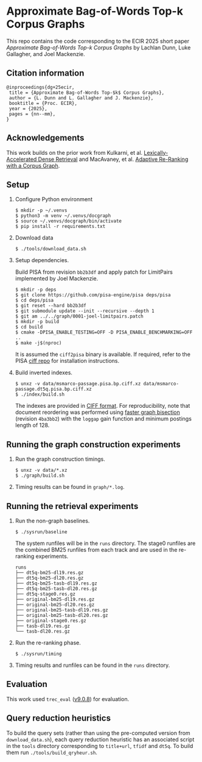# Approximate Bag-of-Words Top-k Corpus Graphs

This repo contains the code corresponding to the ECIR 2025 short paper *Approximate Bag-of-Words
Top-k Corpus Graphs* by Lachlan Dunn, Luke Gallagher, and Joel Mackenzie.

## Citation information

```
@inproceedings{dg+25ecir,
 title = {Approximate Bag-of-Words Top-$k$ Corpus Graphs},
 author = {L. Dunn and L. Gallagher and J. Mackenzie},
 booktitle = {Proc. ECIR},
 year = {2025},
 pages = {nn--mm},
}
```

## Acknowledgements

This work builds on the prior work from Kulkarni, et al.  [Lexically-Accelerated Dense Retrieval][ladr]
and MacAvaney, et al.  [Adaptive Re-Ranking with a Corpus Graph][gar].

[ladr]: https://doi.org/10.1145/3539618.3591715
[gar]: https://doi.org/10.1145/3511808.3557231

## Setup

1. Configure Python environment

    ```
    $ mkdir -p ~/.venvs
    $ python3 -m venv ~/.venvs/docgraph
    $ source ~/.venvs/docgraph/bin/activate
    $ pip install -r requirements.txt
    ```

2. Download data

    ```
    $ ./tools/download_data.sh
    ```

3. Setup dependencies.

    Build PISA from revision `bb2b3df` and apply patch for LimitPairs implemented by Joel Mackenzie.

    ```
    $ mkdir -p deps
    $ git clone https://github.com/pisa-engine/pisa deps/pisa
    $ cd deps/pisa
    $ git reset --hard bb2b3df
    $ git submodule update --init --recursive --depth 1
    $ git am ../../graph/0001-joel-limitpairs.patch
    $ mkdir -p build
    $ cd build
    $ cmake -DPISA_ENABLE_TESTING=OFF -D PISA_ENABLE_BENCHMARKING=OFF ..
    $ make -j$(nproc)
    ```

    It is assumed the `ciff2pisa` binary is available. If required, refer to the PISA
    [ciff repo][pisaciff] for installation instructions.

4. Build inverted indexes.

    ```
    $ unxz -v data/msmarco-passage.pisa.bp.ciff.xz data/msmarco-passage.dt5q.pisa.bp.ciff.xz
    $ ./index/build.sh
    ```

    The indexes are provided in [CIFF format][ciff]. For reproducibility, note that document
    reordering was performed using [faster graph bisection][rgb] (revision `4ba3bb2`) with the `loggap`
    gain function and minimum postings length of 128.

[rgb]: https://github.com/mpetri/faster-graph-bisection
[ciff]: https://github.com/osirrc/ciff
[pisaciff]: https://github.com/pisa-engine/ciff


## Running the graph construction experiments

1. Run the graph construction timings.

    ```
    $ unxz -v data/*.xz
    $ ./graph/build.sh
    ```

2. Timing results can be found in `graph/*.log`.

## Running the retrieval experiments

1. Run the non-graph baselines.

    ```
    $ ./sysrun/baseline
    ```

    The system runfiles will be in the `runs` directory. The stage0 runfiles are the combined BM25
    runfiles from each track and are used in the re-ranking experiments.

    ```
    runs
    ├── dt5q-bm25-dl19.res.gz
    ├── dt5q-bm25-dl20.res.gz
    ├── dt5q-bm25-tasb-dl19.res.gz
    ├── dt5q-bm25-tasb-dl20.res.gz
    ├── dt5q-stage0.res.gz
    ├── original-bm25-dl19.res.gz
    ├── original-bm25-dl20.res.gz
    ├── original-bm25-tasb-dl19.res.gz
    ├── original-bm25-tasb-dl20.res.gz
    ├── original-stage0.res.gz
    ├── tasb-dl19.res.gz
    └── tasb-dl20.res.gz
    ```

2. Run the re-ranking phase.

    ```
    $ ./sysrun/timing
    ```

3. Timing results and runfiles can be found in the `runs` directory.

## Evaluation

This work used `trec_eval` ([v9.0.8][treceval]) for evaluation.

[treceval]: https://github.com/usnistgov/trec_eval/archive/refs/tags/v9.0.8.tar.gz

## Query reduction heuristics

To build the query sets (rather than using the pre-computed version from `download_data.sh`), each
query reduction heuristic has an associated script in the `tools` directory corresponding to
`title+url`, `tfidf` and `dt5q`. To build them run `./tools/build_qryheur.sh`.
